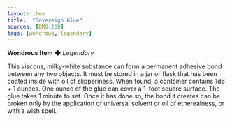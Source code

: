 ```yaml
---
layout: item
title:  "Sovereign Glue"
sources: [DMG.200]
tags: [wondrous, legendary]
---
```


**Wondrous Item** ◆ *Legendary*

This viscous, milky-white substance can form a permanent adhesive bond between any two objects. It must be stored in a jar or flask that has been coated inside with oil of slipperiness. When found, a container contains 1d6 + 1 ounces. One ounce of the glue can cover a 1-foot square surface. The glue takes 1 minute to set. Once it has done so, the bond it creates can be broken only by the application of universal solvent or oil of etherealness, or with a wish spell.